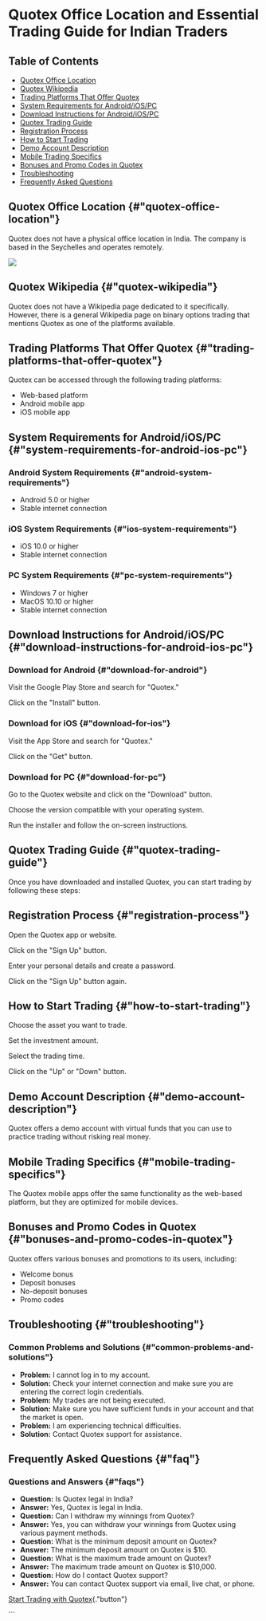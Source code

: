 # Quotex Office Location and Essential Trading Guide for Indian Traders

## Table of Contents

-   [Quotex Office Location](\%22#quotex-office-location\%22)
-   [Quotex Wikipedia](\%22#quotex-wikipedia\%22)
-   [Trading Platforms That Offer
    Quotex](\%22#trading-platforms-that-offer-quotex\%22)
-   [System Requirements for
    Android/iOS/PC](\%22#system-requirements-for-android-ios-pc\%22)
-   [Download Instructions for
    Android/iOS/PC](\%22#download-instructions-for-android-ios-pc\%22)
-   [Quotex Trading Guide](\%22#quotex-trading-guide\%22)
-   [Registration Process](\%22#registration-process\%22)
-   [How to Start Trading](\%22#how-to-start-trading\%22)
-   [Demo Account Description](\%22#demo-account-description\%22)
-   [Mobile Trading Specifics](\%22#mobile-trading-specifics\%22)
-   [Bonuses and Promo Codes in
    Quotex](\%22#bonuses-and-promo-codes-in-quotex\%22)
-   [Troubleshooting](\%22#troubleshooting\%22)
-   [Frequently Asked Questions](\%22#faq\%22)

## Quotex Office Location {#"quotex-office-location"}

Quotex does not have a physical office location in India. The company is
based in the Seychelles and operates remotely.

[![](https://static.quotex.io/files/4_en/300_250.jpg)](https://traff.sbs/brokerqxlid)

## Quotex Wikipedia {#"quotex-wikipedia"}

Quotex does not have a Wikipedia page dedicated to it specifically.
However, there is a general Wikipedia page on binary options trading
that mentions Quotex as one of the platforms available.

## Trading Platforms That Offer Quotex {#"trading-platforms-that-offer-quotex"}

Quotex can be accessed through the following trading platforms:

-   Web-based platform
-   Android mobile app
-   iOS mobile app

## System Requirements for Android/iOS/PC {#"system-requirements-for-android-ios-pc"}

### Android System Requirements {#"android-system-requirements"}

-   Android 5.0 or higher
-   Stable internet connection

### iOS System Requirements {#"ios-system-requirements"}

-   iOS 10.0 or higher
-   Stable internet connection

### PC System Requirements {#"pc-system-requirements"}

-   Windows 7 or higher
-   MacOS 10.10 or higher
-   Stable internet connection

## Download Instructions for Android/iOS/PC {#"download-instructions-for-android-ios-pc"}

### Download for Android {#"download-for-android"}

Visit the Google Play Store and search for "Quotex."

Click on the "Install" button.

### Download for iOS {#"download-for-ios"}

Visit the App Store and search for "Quotex."

Click on the "Get" button.

### Download for PC {#"download-for-pc"}

Go to the Quotex website and click on the "Download" button.

Choose the version compatible with your operating system.

Run the installer and follow the on-screen instructions.

## Quotex Trading Guide {#"quotex-trading-guide"}

Once you have downloaded and installed Quotex, you can start trading by
following these steps:

## Registration Process {#"registration-process"}

Open the Quotex app or website.

Click on the "Sign Up" button.

Enter your personal details and create a password.

Click on the "Sign Up" button again.

## How to Start Trading {#"how-to-start-trading"}

Choose the asset you want to trade.

Set the investment amount.

Select the trading time.

Click on the "Up" or "Down" button.

## Demo Account Description {#"demo-account-description"}

Quotex offers a demo account with virtual funds that you can use to
practice trading without risking real money.

## Mobile Trading Specifics {#"mobile-trading-specifics"}

The Quotex mobile apps offer the same functionality as the web-based
platform, but they are optimized for mobile devices.

## Bonuses and Promo Codes in Quotex {#"bonuses-and-promo-codes-in-quotex"}

Quotex offers various bonuses and promotions to its users, including:

-   Welcome bonus
-   Deposit bonuses
-   No-deposit bonuses
-   Promo codes

## Troubleshooting {#"troubleshooting"}

### Common Problems and Solutions {#"common-problems-and-solutions"}

-   **Problem:** I cannot log in to my account.
-   **Solution:** Check your internet connection and make sure you are
    entering the correct login credentials.
-   **Problem:** My trades are not being executed.
-   **Solution:** Make sure you have sufficient funds in your account
    and that the market is open.
-   **Problem:** I am experiencing technical difficulties.
-   **Solution:** Contact Quotex support for assistance.

## Frequently Asked Questions {#"faq"}

### Questions and Answers {#"faqs"}

-   **Question:** Is Quotex legal in India?
-   **Answer:** Yes, Quotex is legal in India.
-   **Question:** Can I withdraw my winnings from Quotex?
-   **Answer:** Yes, you can withdraw your winnings from Quotex using
    various payment methods.
-   **Question:** What is the minimum deposit amount on Quotex?
-   **Answer:** The minimum deposit amount on Quotex is \$10.
-   **Question:** What is the maximum trade amount on Quotex?
-   **Answer:** The maximum trade amount on Quotex is \$10,000.
-   **Question:** How do I contact Quotex support?
-   **Answer:** You can contact Quotex support via email, live chat, or
    phone.

[Start Trading with
Quotex](\%22https://traff.sbs/brokerqxsignup\%22){."button"}

\`\`\`

